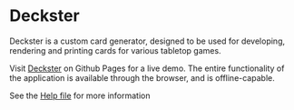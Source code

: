 # Deckster

Deckster is a custom card generator, designed to be used for developing, rendering and printing cards for various tabletop games.

Visit [Deckster](https://jordaanm.github.io/theory-draft/) on Github Pages for a live demo.
The entire functionality of the application is available through the browser, and is offline-capable.

See the [Help file](./src/help.md) for more information